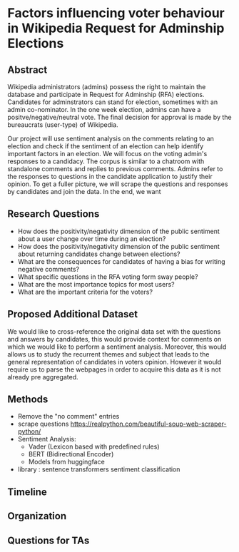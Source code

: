 # Factors influencing voter behaviour in Wikipedia Request for Adminship Elections

## Abstract

Wikipedia administrators (admins) possess the right to maintain the database and participate in Request for Adminship (RFA) elections. Candidates for adminstrators can stand for election, sometimes with an admin co-nominator. In the one week election, admins can have a positve/negative/neutral vote. The final decision for approval is made by the bureaucrats (user-type) of Wikipedia. 

Our project will use sentiment analysis on the comments relating to an election and check if the sentiment of an election can help identify important factors in an election. We will focus on the voting admin's responses to a candidacy. The corpus is similar to a chatroom with standalone comments and replies to previous comments. Admins refer to the responses to questions in the candidate application to justify their opinion. To get a fuller picture, we will scrape the questions and responses by candidates and join the data. In the end, we want 

## Research Questions
- How does the positivity/negativity dimension of the public sentiment about a user change over time during an election?
- How does the positivity/negativity dimension of the public sentiment about returning candidates change between elections?
- What are the consequences for candidates of having a bias for writing negative comments?
- What specific questions in the RFA voting form sway people?
- What are the most importance topics for most users?
- What are the important criteria for the voters?

## Proposed Additional Dataset

We would like to cross-reference the original data set with the questions and answers by candidates, this would provide context for comments on which we would like to perform a sentiment analysis. Moreover, this would allows us to study the recurrent themes and subject that leads to the general representation of candidates in voters opinion. However it would require us to parse the webpages in order to acquire this data as it is not already pre aggregated.

## Methods

- Remove the "no comment" entries
- scrape questions https://realpython.com/beautiful-soup-web-scraper-python/
- Sentiment Analysis:
    - Vader (Lexicon based with predefined rules)
    - BERT (Bidirectional Encoder)
    - Models from huggingface 
- library : sentence transformers sentiment classification

## Timeline



## Organization



## Questions for TAs

